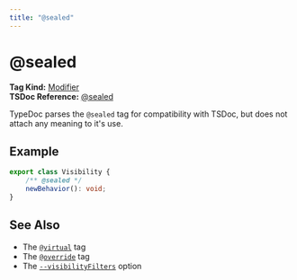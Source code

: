 ```yaml
---
title: "@sealed"
---
```


# @sealed

**Tag Kind:** [Modifier](../tags.md#modifier-tags) <br>
**TSDoc Reference:** [@sealed](https://tsdoc.org/pages/tags/sealed/)

TypeDoc parses the `@sealed` tag for compatibility with TSDoc, but does not attach any meaning to it's use.

## Example

```ts
export class Visibility {
    /** @sealed */
    newBehavior(): void;
}
```

## See Also

-   The [`@virtual`](virtual.md) tag
-   The [`@override`](override.md) tag
-   The [`--visibilityFilters`](../options/output.md#visibilityfilters) option
